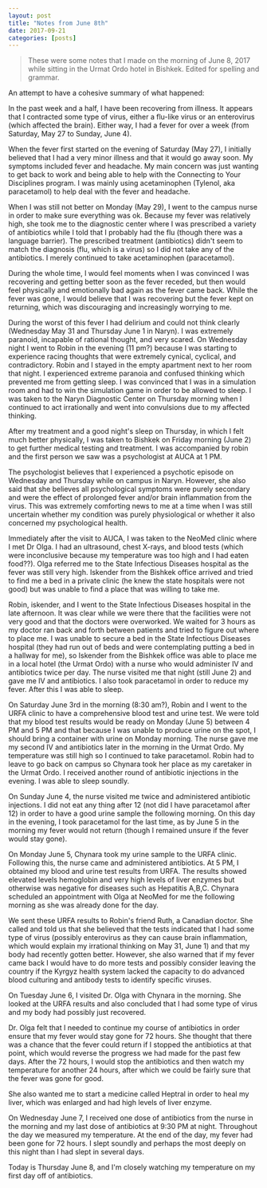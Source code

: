 ```yaml
---
layout: post
title: "Notes from June 8th"
date: 2017-09-21
categories: [posts]
---
```

> These were some notes that I made on the morning of June 8, 2017 while sitting in the Urmat Ordo hotel in Bishkek. Edited for spelling and grammar.

An attempt to have a cohesive summary of what happened:

In the past week and a half, I have been recovering from illness. It appears that I contracted some type of virus, either a flu-like virus or an enterovirus (which affected the brain). Either way, I had a fever for over a week (from Saturday, May 27 to Sunday, June 4).

When the fever first started on the evening of Saturday (May 27), I initially believed that I had a very minor illness and that it would go away soon. My symptoms included fever and headache. My main concern was just wanting to get back to work and being able to help with the Connecting to Your Disciplines program. I was mainly using acetaminophen (Tylenol, aka paracetamol) to help deal with the fever and headache.

When I was still not better on Monday (May 29), I went to the campus nurse in order to make sure everything was ok. Because my fever was relatively high, she took me to the diagnostic center where I was prescribed a variety of antibiotics while I told that I probably had the flu (though there was a language barrier). The prescribed treatment (antibiotics) didn't seem to match the diagnosis (flu, which is a virus) so I did not take any of the antibiotics. I merely continued to take acetaminophen (paracetamol).

During the whole time, I would feel moments when I was convinced I was recovering and getting better soon as the fever receded, but then would feel physically and emotionally bad again as the fever came back. While the fever was gone, I would believe that I was recovering but the fever kept on returning, which was discouraging and increasingly worrying to me.

During the worst of this fever I had delirium and could not think clearly (Wednesday May 31 and Thursday June 1 in Naryn). I was extremely paranoid, incapable of rational thought, and very scared. On Wednesday night I went to Robin in the evening (11 pm?) because I was starting to experience racing thoughts that were extremely cynical, cyclical, and contradictory. Robin and I stayed in the empty apartment next to her room that night. I experienced extreme paranoia and confused thinking which prevented me from getting sleep. I was convinced that I was in a simulation room and had to win the simulation game in order to be allowed to sleep. I was taken to the Naryn Diagnostic Center on Thursday morning when I continued to act irrationally and went into convulsions due to my affected thinking.

After my treatment and a good night's sleep on Thursday, in which I felt much better physically, I was taken to Bishkek on Friday morning (June 2) to get further medical testing and treatment. I was accompanied by robin and the first person we saw was a psychologist at AUCA at 1 PM.

The psychologist believes that I experienced a psychotic episode on Wednesday and Thursday while on campus in Naryn. However, she also said that she believes all psychological symptoms were purely secondary and were the effect of prolonged fever and/or brain inflammation from the virus. This was extremely comforting news to me at a time when I was still uncertain whether my condition was purely physiological or whether it also concerned my psychological health.

Immediately after the visit to AUCA, I was taken to the NeoMed clinic where I met Dr Olga. I had an ultrasound, chest X-rays, and blood tests (which were inconclusive because my temperature was too high and I had eaten food??). Olga referred me to the State Infectious Diseases hospital as the fever was still very high. Iskender from the Bishkek office arrived and tried to find me a bed in a private clinic (he knew the state hospitals were not good) but was unable to find a place that was willing to take me.

Robin, iskender, and I went to the State Infectious Diseases hospital in the late afternoon. It was clear while we were there that the facilities were not very good and that the doctors were overworked. We waited for 3 hours as my doctor ran back and forth between patients and tried to figure out where to place me. I was unable to secure a bed in the State Infectious Diseases hospital (they had run out of beds and were contemplating putting a bed in a hallway for me), so Iskender from the Bishkek office was able to place me in a local hotel (the Urmat Ordo) with a nurse who would administer IV and antibiotics twice per day. The nurse visited me that night (still June 2) and gave me IV and antibiotics. I also took paracetamol in order to reduce my fever. After this I was able to sleep.

On Saturday June 3rd in the morning (8:30 am?), Robin and I went to the URFA clinic to have a comprehensive blood test and urine test. We were told that my blood test results would be ready on Monday (June 5) between 4 PM and 5 PM and that because I was unable to produce urine on the spot, I should bring a container with urine on Monday morning. The nurse gave me my second IV and antibiotics later in the morning in the Urmat Ordo. My temperature was still high so I continued to take paracetamol. Robin had to leave to go back on campus so Chynara took her place as my caretaker in the Urmat Ordo. I received another round of antibiotic injections in the evening. I was able to sleep soundly.

On Sunday June 4, the nurse visited me twice and administered antibiotic injections. I did not eat any thing after 12 (not did I have paracetamol after 12) in order to have a good urine sample the following morning. On this day in the evening, I took paracetamol for the last time, as by June 5 in the morning my fever would not return (though I remained unsure if the fever would stay gone).

On Monday June 5, Chynara took my urine sample to the URFA clinic. Following this, the nurse came and administered antibiotics. At 5 PM, I obtained my blood and urine test results from URFA. The results showed elevated levels hemoglobin and very high levels of liver enzymes but otherwise was negative for diseases such as Hepatitis A,B,C. Chynara scheduled an appointment with Olga at NeoMed for me the following morning as she was already done for the day.

We sent these URFA results to Robin's friend Ruth, a Canadian doctor. She called and told us that she believed that the tests indicated that I had some type of virus (possibly enterovirus as they can cause brain inflammation, which would explain my irrational thinking on May 31, June 1) and that my body had recently gotten better. However, she also warned that if my fever came back I would have to do more tests and possibly consider leaving the country if the Kyrgyz health system lacked the capacity to do advanced blood culturing and antibody tests to identify specific viruses.

On Tuesday June 6, I visited Dr. Olga with Chynara in the morning. She looked at the URFA results and also concluded that I had some type of virus and my body had possibly just recovered.

Dr. Olga felt that I needed to continue my course of antibiotics in order ensure that my fever would stay gone for 72 hours. She thought that there was a chance that the fever could return if I stopped the antibiotics at that point, which would reverse the progress we had made for the past few days. After the 72 hours, I would stop the antibiotics and then watch my temperature for another 24 hours, after which we could be fairly sure that the fever was gone for good.

She also wanted me to start a medicine called Heptral in order to heal my liver, which was enlarged and had high levels of liver enzyme.

On Wednesday June 7, I received one dose of antibiotics from the nurse in the morning and my last dose of antibiotics at 9:30 PM at night. Throughout the day we measured my temperature. At the end of the day, my fever had been gone for 72 hours. I slept soundly and perhaps the most deeply on this night than I had slept in several days.

Today is Thursday June 8, and I'm closely watching my temperature on my first day off of antibiotics.
